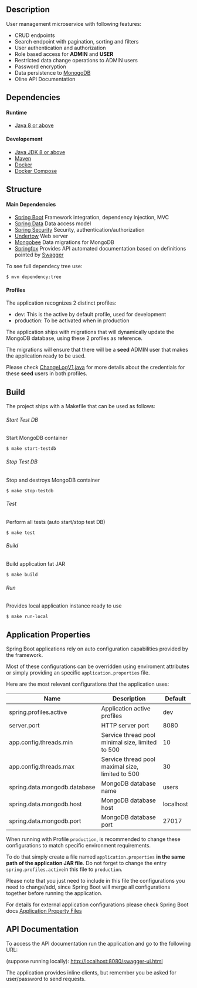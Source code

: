 ## Description

User management microservice with following features:

- CRUD endpoints 
- Search endpoint with pagination, sorting and filters
- User authentication and authorization
- Role based access for **ADMIN** and **USER**
- Restricted data change operations to ADMIN users
- Password encryption
- Data persistence to [MonogoDB](https://www.mongodb.com/)
- Oline API Documentation

## Dependencies

#### Runtime

* [Java 8 or above](http://www.oracle.com/technetwork/pt/java/javase/downloads/index.html)

#### Developement

* [Java JDK 8 or above](http://www.oracle.com/technetwork/pt/java/javase/downloads/index.html)
* [Maven](https://maven.apache.org/)
* [Docker](https://www.docker.com/)
* [Docker Compose](https://docs.docker.com/compose/)


## Structure

#### Main Dependencies

* [Spring Boot](https://spring.io/projects/spring-boot) Framework integration, dependency injection, MVC
* [Spring Data](https://spring.io/projects/spring-data) Data access model
* [Spring Security](https://spring.io/projects/spring-security) Security, authentication/authorization
* [Undertow](http://undertow.io/) Web server
* [Mongobee](https://github.com/mongobee/mongobee)  Data migrations for MongoDB
* [Springfox](https://springfox.github.io/springfox/) Provides API automated documentation based on definitions pointed by [Swagger](https://swagger.io/)

 
To see full dependecy tree use:
```
$ mvn dependency:tree
```

#### Profiles

The application recognizes 2 distinct profiles:

* dev: This is the active by default profile, used for development
* production: To be activated when in production


The application ships with migrations that will dynamically update the MongoDB database, using these 2 profiles as reference.

The migrations will ensure that there will be a **seed** ADMIN user that makes the application ready to be used.

Please check [ChangeLogV1.java](https://github.com/cadu-goncalves/user-mng/blob/master/src/main/java/com/creativedrive/user/persistence/changelogs/ChangeLogV1.java) for more details about the credentials for these **seed** users in both profiles.


## Build

The project ships with a Makefile that can be used as follows:

###### Start Test DB
Start MongoDB container
```
$ make start-testdb
```

###### Stop Test DB
Stop and destroys MongoDB container
```
$ make stop-testdb
```

###### Test
Perform all tests (auto start/stop test DB)
```
$ make test
```

###### Build
Build application fat JAR
```
$ make build
```

###### Run
Provides local application instance ready to use
```
$ make run-local
```

## Application Properties

Spring Boot applications rely on auto configuration capabilities provided by the framework. 

Most of these configurations can be overridden using enviroment attributes or simply providing an specific `application.properties` file. 
    
Here are the most relevant configurations that the application uses:
    
  Name        | Description | Default
 -------------|-------------|------
| spring.profiles.active | Application active profiles | dev
| server.port | HTTP server port | 8080
| app.config.threads.min | Service thread pool minimal size, limited to 500 | 10
| app.config.threads.max | Service thread pool maximal size, limited to 500 | 30
| spring.data.mongodb.database|MongoDB database name|users
| spring.data.mongodb.host|MongoDB database host|localhost
| spring.data.mongodb.port|MongoDB database port|27017

When running with Profile `production`, is recommended to change these configurations to match specific environment requirements.

To do that simply create a file named `application.properties` **in the same path of the application JAR file**. Do not forget to change the entry `spring.profiles.active`in this file to `production`.

Please note that you just need to include in this file the configurations you need to change/add, since Spring Boot will merge all configurations together before running the application.

For details for external application configurations please check Spring Boot docs [Application Property Files](https://docs.spring.io/spring-boot/docs/current/reference/html/boot-features-external-config.html#boot-features-external-config-application-property-files)

## API Documentation

To access the API documentation run the application and go to the following URL:

(suppose running locally):
[http://localhost:8080/swagger-ui.html](http://localhost:8080/swagger-ui.html)

The application provides inline clients, but remember you be asked for user/password to send requests.
